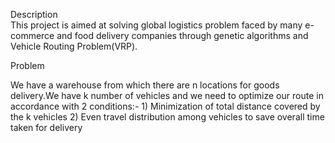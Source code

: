 Description  
This project is aimed at solving global logistics problem faced by many e-commerce and food delivery companies through genetic algorithms and Vehicle Routing Problem(VRP).


Problem

We have a warehouse from which there are n locations for goods delivery.We have k number of vehicles and we need to optimize our route in accordance with 2 conditions:-
    1) Minimization of total distance covered by the k vehicles
    2) Even travel distribution among vehicles to save overall time taken for delivery
   
